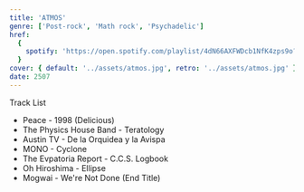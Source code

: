 ```yaml
---
title: 'ATMOS'
genre: ['Post-rock', 'Math rock', 'Psychadelic']
href:
  {
    spotify: 'https://open.spotify.com/playlist/4dN66AXFWDcb1NfK4zps9o?si=ad9d895f6a5e4053',
  }
cover: { default: '../assets/atmos.jpg', retro: '../assets/atmos.jpg' }
date: 2507
---
```


Track List

- Peace - 1998 (Delicious)
- The Physics House Band - Teratology
- Austin TV - De la Orquidea y la Avispa
- MONO - Cyclone
- The Evpatoria Report - C.C.S. Logbook
- Oh Hiroshima - Ellipse
- Mogwai - We're Not Done (End Title)

